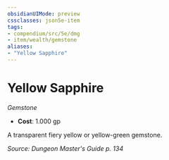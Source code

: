 ```yaml
---
obsidianUIMode: preview
cssclasses: json5e-item
tags:
- compendium/src/5e/dmg
- item/wealth/gemstone
aliases: 
- "Yellow Sapphire"
---
```

# Yellow Sapphire
*Gemstone*  

- **Cost**: 1.000 gp

A transparent fiery yellow or yellow-green gemstone.

*Source: Dungeon Master's Guide p. 134*